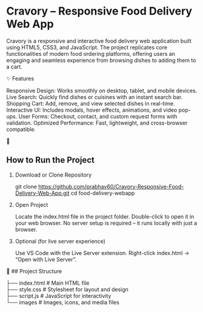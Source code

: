 # Cravory – Responsive Food Delivery Web App

Cravory is a responsive and interactive food delivery web application built using HTML5, CSS3, and JavaScript. The project replicates core functionalities of modern food ordering platforms, offering users an engaging and seamless experience from browsing dishes to adding them to a cart.


✨ Features

Responsive Design: Works smoothly on desktop, tablet, and mobile devices.
Live Search: Quickly find dishes or cuisines with an instant search bar.
Shopping Cart: Add, remove, and view selected dishes in real-time.
Interactive UI: Includes modals, hover effects, animations, and video pop-ups.
User Forms: Checkout, contact, and custom request forms with validation.
Optimized Performance: Fast, lightweight, and cross-browser compatible.


🚀 <h2> How to Run the Project </h2>

1) Download or Clone Repository

   git clone https://github.com/prabhav60/Cravory-Responsive-Food-Delivery-Web-App.git
   cd food-delivery-webapp

2) Open Project

   Locate the index.html file in the project folder.
   Double-click to open it in your web browser.
   No server setup is required – it runs locally with just a browser.

3) Optional (for live server experience)

   Use VS Code with the Live Server extension.
   Right-click index.html → “Open with Live Server”.


📂 ## Project Structure

├── index.html        # Main HTML file  
├── style.css         # Stylesheet for layout and design  
├── script.js         # JavaScript for interactivity  
└── images            # Images, icons, and media files  



